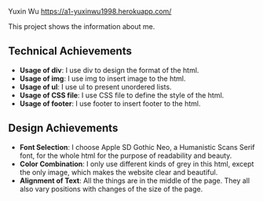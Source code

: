 Yuxin Wu
https://a1-yuxinwu1998.herokuapp.com/

This project shows the information about me.

## Technical Achievements
- **Usage of div**: I use div to design the format of the html.
- **Usage of img**: I use img to insert image to the html.
- **Usage of ul**: I use ul to present unordered lists.
- **Usage of CSS file**: I use CSS file to define the style of the html.
- **Usage of footer**: I use footer to insert footer to the html.

## Design Achievements
- **Font Selection**: I choose Apple SD Gothic Neo, a Humanistic Scans Serif font, for the whole html for the purpose of readability and beauty.
- **Color Combination**: I only use different kinds of grey in this html, except the only image, which makes the website clear and beautiful.
- **Alignment of Text**: All the things are in the middle of the page. They all also vary positions with changes of the size of the page.